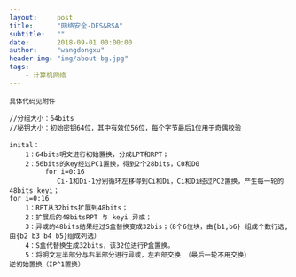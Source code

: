 ```yaml
---
layout:     post
title:      "网络安全-DES&RSA"
subtitle:   ""
date:       2018-09-01 00:00:00
author:     "wangdongxu"
header-img: "img/about-bg.jpg"
tags:
    - 计算机网络
---
```


`具体代码见附件`

    //分组大小：64bits
    //秘钥大小：初始密钥64位，其中有效位56位，每个字节最后1位用于奇偶校验
    
    inital：
        1：64bits明文进行初始置换，分成LPT和RPT；
        2：56bits的key经过PC1置换，得到2个28bits，C0和D0
             for i=0:16
                Ci-1和Di-1分别循环左移得到Ci和Di，Ci和Di经过PC2置换，产生每一轮的48bits keyi；
    for i=0:16
        1：RPT从32bits扩展到48bits；
        2：扩展后的48bitsRPT 与 keyi 异或；
        3：异或的48bits结果经过S盒替换变成32bis；（8个6位块，由{b1,b6} 组成个数行选,由{b2 b3 b4 b5}组成列选）
        4：S盒代替换生成32bits，该32位进行P盒置换。
        5：将明文左半部分与右半部分进行异或，左右部交换 （最后一轮不用交换）
    逆初始置换（IP^1置换）